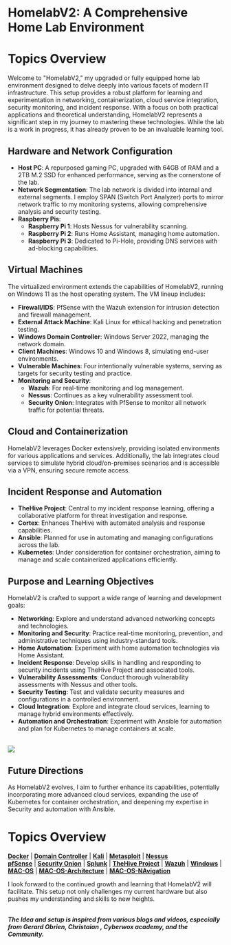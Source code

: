 <!-- homelan V2 -->

# HomelabV2: A Comprehensive Home Lab Environment

# Topics Overview


Welcome to "HomelabV2," my upgraded or fully equipped home lab environment designed to delve deeply into various facets of modern IT infrastructure. This setup provides a robust platform for learning and experimentation in networking, containerization, cloud service integration, security monitoring, and incident response. With a focus on both practical applications and theoretical understanding, HomelabV2 represents a significant step in my journey to mastering these technologies. While the lab is a work in progress, it has already proven to be an invaluable learning tool.

## Hardware and Network Configuration

- **Host PC**: A repurposed gaming PC, upgraded with 64GB of RAM and a 2TB M.2 SSD for enhanced performance, serving as the cornerstone of the lab.
- **Network Segmentation**: The lab network is divided into internal and external segments. I employ SPAN (Switch Port Analyzer) ports to mirror network traffic to my monitoring systems, allowing comprehensive analysis and security testing.
- **Raspberry Pis**:
  - **Raspberry Pi 1**: Hosts Nessus for vulnerability scanning.
  - **Raspberry Pi 2**: Runs Home Assistant, managing home automation.
  - **Raspberry Pi 3**: Dedicated to Pi-Hole, providing DNS services with ad-blocking capabilities.

## Virtual Machines

The virtualized environment extends the capabilities of HomelabV2, running on Windows 11 as the host operating system. The VM lineup includes:

- **Firewall/IDS**: PfSense with the Wazuh extension for intrusion detection and firewall management.
- **External Attack Machine**: Kali Linux for ethical hacking and penetration testing.
- **Windows Domain Controller**: Windows Server 2022, managing the network domain.
- **Client Machines**: Windows 10 and Windows 8, simulating end-user environments.
- **Vulnerable Machines**: Four intentionally vulnerable systems, serving as targets for security testing and practice.
- **Monitoring and Security**:
  - **Wazuh**: For real-time monitoring and log management.
  - **Nessus**: Continues as a key vulnerability assessment tool.
  - **Security Onion**: Integrates with PfSense to monitor all network traffic for potential threats.

## Cloud and Containerization

HomelabV2 leverages Docker extensively, providing isolated environments for various applications and services. Additionally, the lab integrates cloud services to simulate hybrid cloud/on-premises scenarios and is accessible via a VPN, ensuring secure remote access.

## Incident Response and Automation

- **TheHive Project**: Central to my incident response learning, offering a collaborative platform for threat investigation and response.
- **Cortex**: Enhances TheHive with automated analysis and response capabilities.
- **Ansible**: Planned for use in automating and managing configurations across the lab.
- **Kubernetes**: Under consideration for container orchestration, aiming to manage and scale containerized applications efficiently.

## Purpose and Learning Objectives

HomelabV2 is crafted to support a wide range of learning and development goals:

- **Networking**: Explore and understand advanced networking concepts and technologies.
- **Monitoring and Security**: Practice real-time monitoring, prevention, and administrative techniques using industry-standard tools.
- **Home Automation**: Experiment with home automation technologies via Home Assistant.
- **Incident Response**: Develop skills in handling and responding to security incidents using TheHive Project and associated tools.
- **Vulnerability Assessments**: Conduct thorough vulnerability assessments with Nessus and other tools.
- **Security Testing**: Test and validate security measures and configurations in a controlled environment.
- **Cloud Integration**: Explore and integrate cloud services, learning to manage hybrid environments effectively.
- **Automation and Orchestration**: Experiment with Ansible for automation and plan for Kubernetes to manage containers at scale.<br><br>

<img align="center" src="https://i.imgur.com/oBdDYAA.png" /><br/>

## Future Directions

As HomelabV2 evolves, I aim to further enhance its capabilities, potentially incorporating more advanced cloud services, expanding the use of Kubernetes for container orchestration, and deepening my expertise in Security and automation with Ansible.

# Topics Overview

[**Docker**](./Lab/Docker/docker.md) | [**Domain Controller**](./Lab/DomainController/DomainController.md) | [**Kali**](./Lab/Kali/KaliLinux.md) | [**Metasploit**](./Lab/Metasploit/metasploit.md) | [**Nessus**](./Lab/Nessus/Nessus.md)  
[**pfSense**](./Lab/PfSense/pfsense.md) | [**Security Onion**](./Lab/SecurityOnion/assets/SecurityOnion.md) | [**Splunk**](./Lab/Splunk/Splunk.md) | [**TheHive Project**](./Lab/TheHiveProject/TheHive-cortex.mdoject.md) | [**Wazuh**](./Lab/Wazuh/Wazuh.md) | [**Windows**](./Lab/Windows/windows.md) | [**MAC-OS**](./Lab/Macos/MacOS.md) | [**MAC-OS-Architecture**](./Lab/Macos/MacOS_Architecture.md) | [**MAC-OS-NAvigation**](./Lab/Macos/MacOS_Navigation.md)


I look forward to the continued growth and learning that HomelabV2 will facilitate. This setup not only challenges my current hardware but also pushes my understanding and skills to new heights.<br><br>

***The Idea and setup is inspired from various blogs and videos, especially from Gerard Obrien, Christaian , Cyberwox academy, and the Community.***


<!--


Here are some ideas to get you started:

- 🔭 I’m currently working on ...
- 🌱 I’m currently learning ...
- 👯 I’m looking to collaborate on ...
- 🤔 I’m looking for help with ...
- 💬 Ask me about ...
- 📫 How to reach me: ...
- 😄 Pronouns: ...
- ⚡ Fun fact: ...
-->
